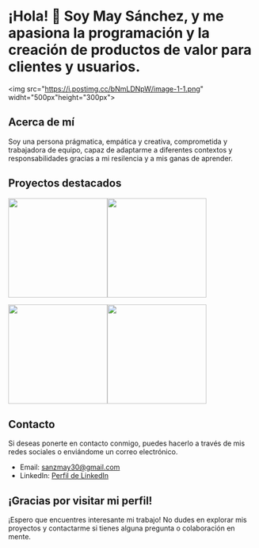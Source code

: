 # ¡Hola! 👋 Soy May Sánchez, y me apasiona la programación y la creación de productos de valor para clientes y usuarios. 

<img src="https://i.postimg.cc/bNmLDNpW/image-1-1.png" widht="500px"height="300px">

## Acerca de mí

Soy una persona prágmatica, empática y creativa, comprometida y trabajadora de equipo, capaz de adaptarme a diferentes contextos 
y responsabilidades gracias a mi resilencia y a mis ganas de aprender.

## Proyectos destacados

<img src="https://i.postimg.cc/jj7HJTck/Whats-App-Image-2023-04-20-at-13-04-17.jpg" width="200px"><img src="https://i.postimg.cc/qRZJ9r4Y/Captura-de-Pantalla-2023-08-01-a-las-17-18-10.png" width="200px">

<img src="https://i.postimg.cc/pTmwgHmm/Captura-de-Pantalla-2023-08-01-a-las-16-58-42.png" width="200px"><img src="https://i.postimg.cc/tJMzZsy5/Captura-de-Pantalla-2023-08-01-a-las-17-21-27.png" width="200px">



## Contacto

Si deseas ponerte en contacto conmigo, puedes hacerlo a través de mis redes sociales o enviándome un correo electrónico.

- Email: sanzmay30@gmail.com
- LinkedIn: [Perfil de LinkedIn](https://www.linkedin.com/in/maite-sanchez-calderon/)


## ¡Gracias por visitar mi perfil!

¡Espero que encuentres interesante mi trabajo! No dudes en explorar mis proyectos y contactarme si tienes alguna pregunta o colaboración en mente.
